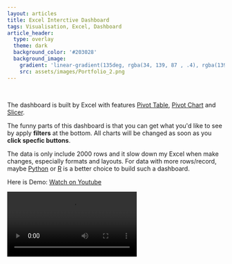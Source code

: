 ```yaml
---
layout: articles
title: Excel Interctive Dashboard
tags: Visualisation, Excel, Dashboard
article_header:
  type: overlay
  theme: dark
  background_color: '#203028'
  background_image:
    gradient: 'linear-gradient(135deg, rgba(34, 139, 87 , .4), rgba(139, 34, 139, .4))'
    src: assets/images/Portfolio_2.png
---
```


<br />

The dashboard is built by Excel with features [Pivot Table](https://support.microsoft.com/en-us/office/create-a-pivottable-to-analyze-worksheet-data-a9a84538-bfe9-40a9-a8e9-f99134456576), [Pivot Chart](https://support.microsoft.com/en-us/office/create-a-pivotchart-c1b1e057-6990-4c38-b52b-8255538e7b1c) and [Slicer](https://support.microsoft.com/en-us/office/use-slicers-to-filter-data-249f966b-a9d5-4b0f-b31a-12651785d29d).

The funny parts of this dashboard is that you can get what you'd like to see by apply **filters** at the bottom. All charts will be changed as soon as you **click specfic buttons**.

The data is only include 2000 rows and it slow down my Excel when make changes, especially formats and layouts. For data with more rows/record, maybe [Python](https://www.python.org) or [R](https://www.r-project.org/about.html) is a better choice to build such a dashboard.

Here is Demo: [Watch on Youtube](https://youtu.be/CQERu2RfHHo)

<video src="https://youtu.be/CQERu2RfHHo">

Related data are sample data from online. 